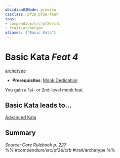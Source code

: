 ```yaml
---
obsidianUIMode: preview
cssclass: pf2e,pf2e-feat
tags:
- compendium/src/pf2e/crb
- trait/archetype
aliases: ["Basic Kata"]
---
```

# Basic Kata  *Feat 4*  
[archetype](archetype.md "Archetype Feat Trait")  

- **Prerequisites**: [Monk Dedication](monk-dedication.md)

You gain a 1st- or 2nd-level monk feat.

## Basic Kata leads to...

[Advanced Kata](advanced-kata.md)

## Summary

*Source: Core Rulebook p. 227*  
%% #compendium/src/pf2e/crb #trait/archetype %%